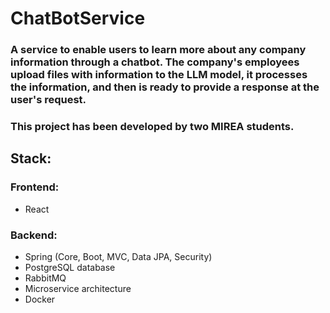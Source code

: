 # ChatBotService
### A service to enable users to learn more about any company information through a chatbot. The company's employees upload files with information to the LLM model, it processes the information, and then is ready to provide a response at the user's request.
### This project has been developed by two MIREA students.
## Stack:
### Frontend:
- React
### Backend:
- Spring (Core, Boot, MVC, Data JPA, Security)
- PostgreSQL database
- RabbitMQ
- Microservice architecture
- Docker
